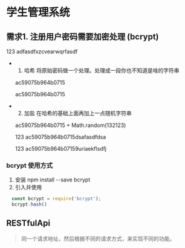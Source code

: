 # 学生管理系统

## 需求1. 注册用户密码需要加密处理 (bcrypt)

123   adfasdfxzcvearwqrfasdf

- 1. 哈希   将原始密码做一个处理。处理成一段你也不知道是啥的字符串

  ac59075b964b0715

  ac59075b964b0715

- 2. 加盐   在哈希的基础上面再加上一点随机字符串

  ac59075b964b0715 + Math.random(132123)

  123   ac59075b964b0715dsafasdfdsa

  123   ac59075b964b07159uriaekflsdfj

### bcrypt 使用方式

1. 安装 npm install --save bcrypt
2. 引入并使用
  ```js
    const bcrypt = require('bcrypt');
    bcrypt.hash()
  ```

## RESTfulApi

> 同一个请求地址，然后根据不同的请求方式，来实现不同的功能。

